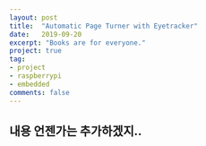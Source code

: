 ```yaml
---
layout: post
title:  "Automatic Page Turner with Eyetracker"
date:   2019-09-20
excerpt: "Books are for everyone."
project: true
tag:
- project 
- raspberrypi
- embedded
comments: false
---
```


## 내용 언젠가는 추가하겠지..

